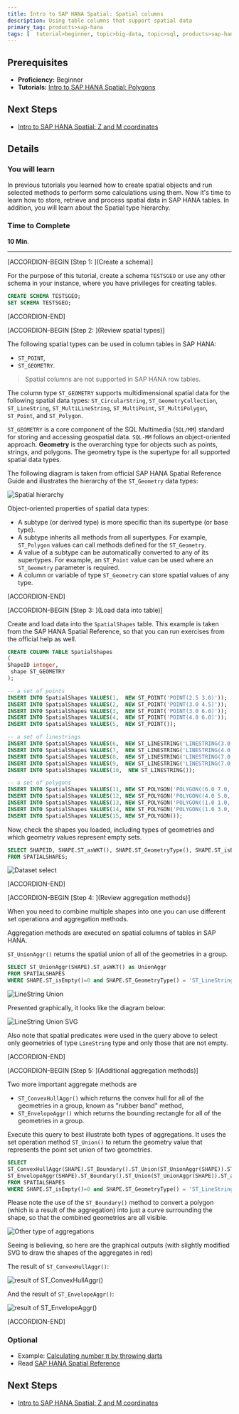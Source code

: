 ```yaml
---
title: Intro to SAP HANA Spatial: Spatial columns
description: Using table columns that support spatial data
primary_tag: products>sap-hana
tags: [  tutorial>beginner, topic>big-data, topic>sql, products>sap-hana, products>sap-hana\,-express-edition   ]
---
```

## Prerequisites  
- **Proficiency:** Beginner
- **Tutorials:** [Intro to SAP HANA Spatial: Polygons](https://www.sap.com/developer/tutorials/hana-spatial-intro3-polygon.html)

## Next Steps
- [Intro to SAP HANA Spatial: Z and M coordinates](https://www.sap.com/developer/tutorials/hana-spatial-intro5-z-m-coordinates.html)

## Details
### You will learn  
In previous tutorials you learned how to create spatial objects and run selected methods to perform some calculations using them. Now it's time to learn how to store, retrieve and process spatial data in SAP HANA tables. In addition, you will learn about the Spatial type hierarchy.

### Time to Complete
**10 Min**.

---

[ACCORDION-BEGIN [Step 1: ](Create a schema)]

For the purpose of this tutorial, create a schema `TESTSGEO` or use any other schema in your instance, where you have privileges for creating tables.

```sql
CREATE SCHEMA TESTSGEO;
SET SCHEMA TESTSGEO;
```


[ACCORDION-END]

[ACCORDION-BEGIN [Step 2: ](Review spatial types)]

The following spatial types can be used in column tables in SAP HANA:
- `ST_POINT`,
- `ST_GEOMETRY`.

>Spatial columns are not supported in SAP HANA row tables.

The column type `ST_GEOMETRY` supports multidimensional spatial data for the following spatial data types: `ST_CircularString`, `ST_GeometryCollection`, `ST_LineString`, `ST_MultiLineString`, `ST_MultiPoint`, `ST_MultiPolygon`, `ST_Point`, and `ST_Polygon`.

`ST_GEOMETRY` is a core component of the SQL Multimedia (`SQL/MM`) standard for storing and accessing geospatial data. `SQL-MM` follows an object-oriented approach. **Geometry** is the overarching type for objects such as points, strings, and polygons. The geometry type is the supertype for all supported spatial data types.

The following diagram is taken from official SAP HANA Spatial Reference Guide and illustrates the hierarchy of the `ST_Geometry` data types:

![Spatial hierarchy](spatial0401.png)

Object-oriented properties of spatial data types:
- A subtype (or derived type) is more specific than its supertype (or base type).
- A subtype inherits all methods from all supertypes. For example, `ST_Polygon` values can call methods defined for the `ST_Geometry`.
- A value of a subtype can be automatically converted to any of its supertypes. For example, an `ST_Point` value can be used where an `ST_Geometry` parameter is required.
- A column or variable of type `ST_Geometry` can store spatial values of any type.


[ACCORDION-END]

[ACCORDION-BEGIN [Step 3: ](Load data into table)]

Create and load data into the `SpatialShapes` table. This example is taken from the SAP HANA Spatial Reference, so that you can run exercises from the official help as well.

```sql
CREATE COLUMN TABLE SpatialShapes
(
ShapeID integer,
 shape ST_GEOMETRY
);

-- a set of points
INSERT INTO SpatialShapes VALUES(1,  NEW ST_POINT('POINT(2.5 3.0)'));
INSERT INTO SpatialShapes VALUES(2,  NEW ST_POINT('POINT(3.0 4.5)'));
INSERT INTO SpatialShapes VALUES(3,  NEW ST_POINT('POINT(3.0 6.0)'));
INSERT INTO SpatialShapes VALUES(4,  NEW ST_POINT('POINT(4.0 6.0)'));
INSERT INTO SpatialShapes VALUES(5,  NEW ST_POINT());

-- a set of linestrings
INSERT INTO SpatialShapes VALUES(6,  NEW ST_LINESTRING('LINESTRING(3.0 3.0, 5.0 4.0, 6.0 3.0)'));
INSERT INTO SpatialShapes VALUES(7,  NEW ST_LINESTRING('LINESTRING(4.0 4.0, 6.0 5.0, 7.0 4.0)'));
INSERT INTO SpatialShapes VALUES(8,  NEW ST_LINESTRING('LINESTRING(7.0 5.0, 9.0 7.0)'));
INSERT INTO SpatialShapes VALUES(9,  NEW ST_LINESTRING('LINESTRING(7.0 3.0, 8.0 5.0)'));
INSERT INTO SpatialShapes VALUES(10,  NEW ST_LINESTRING());

-- a set of polygons
INSERT INTO SpatialShapes VALUES(11, NEW ST_POLYGON('POLYGON((6.0 7.0, 10.0 3.0, 10.0 10.0, 6.0 7.0))'));
INSERT INTO SpatialShapes VALUES(12, NEW ST_POLYGON('POLYGON((4.0 5.0, 5.0 3.0, 6.0 5.0, 4.0 5.0))'));
INSERT INTO SpatialShapes VALUES(13, NEW ST_POLYGON('POLYGON((1.0 1.0, 1.0 6.0, 6.0 6.0, 6.0 1.0, 1.0 1.0))'));
INSERT INTO SpatialShapes VALUES(14, NEW ST_POLYGON('POLYGON((1.0 3.0, 1.0 4.0, 5.0 4.0, 5.0 3.0, 1.0 3.0))'));
INSERT INTO SpatialShapes VALUES(15, NEW ST_POLYGON());
```

Now, check the shapes you loaded, including types of geometries and which geometry values represent empty sets.

```sql
SELECT SHAPEID, SHAPE.ST_asWKT(), SHAPE.ST_GeometryType(), SHAPE.ST_isEmpty()
FROM SPATIALSHAPES;
```

![Dataset select](spatial0402.jpg)


[ACCORDION-END]

[ACCORDION-BEGIN [Step 4: ](Review aggregation methods)]

When you need to combine multiple shapes into one you can use different set operations and aggregation methods.

Aggregation methods are executed on spatial columns of tables in SAP HANA.

`ST_UnionAggr()` returns the spatial union of all of the geometries in a group.

```sql
SELECT ST_UnionAggr(SHAPE).ST_asWKT() as UnionAggr
FROM SPATIALSHAPES
WHERE SHAPE.ST_isEmpty()=0 and SHAPE.ST_GeometryType() = 'ST_LineString';
```

![LineString Union](spatial0403.jpg)

Presented graphically, it looks like the diagram below:

![LineString Union SVG](spatial0404.jpg)

Also note that spatial predicates were used in the query above to select only geometries of type `LineString` type and only those that are not empty.


[ACCORDION-END]

[ACCORDION-BEGIN [Step 5: ](Additional aggregation methods)]

Two more important aggregate methods are
- `ST_ConvexHullAggr()` which returns the convex hull for all of the geometries in a group, known as "rubber band" method,
- `ST_EnvelopeAggr()` which returns the bounding rectangle for all of the geometries in a group.

Execute this query to best illustrate both types of aggregations. It uses the set operation method `ST_Union()` to return the geometry value that represents the point set union of two geometries.

```sql
SELECT
ST_ConvexHullAggr(SHAPE).ST_Boundary().ST_Union(ST_UnionAggr(SHAPE)).ST_asWKT() as ConvexHullAggr,
ST_EnvelopeAggr(SHAPE).ST_Boundary().ST_Union(ST_UnionAggr(SHAPE)).ST_asWKT() as EnvelopeAggr
FROM SPATIALSHAPES
WHERE SHAPE.ST_isEmpty()=0 and SHAPE.ST_GeometryType() = 'ST_LineString';
```

Please note the use of the `ST_Boundary()` method to convert a polygon (which is a result of the aggregation) into just a curve surrounding the shape, so that the combined geometries are all visible.

![Other type of aggregations](spatial0405.jpg)

Seeing is believing, so here are the graphical outputs (with slightly modified SVG to draw the shapes of the aggregates in red)

The result of `ST_ConvexHullAggr()`:

![result of ST_ConvexHullAggr()](spatial0406.jpg)

And the result of `ST_EnvelopeAggr()`:

![result of ST_EnvelopeAggr()](spatial0407.jpg)


[ACCORDION-END]

### Optional
- Example: [Calculating number π by throwing darts](https://blogs.sap.com/2016/12/14/calculating-number-%cf%80-by-throwing-darts-digitally-in-sap-hana/)
- Read [SAP HANA Spatial Reference](https://help.sap.com/viewer/cbbbfc20871e4559abfd45a78ad58c02/latest/en-US)

## Next Steps
- [Intro to SAP HANA Spatial: Z and M coordinates](https://www.sap.com/developer/tutorials/hana-spatial-intro5-z-m-coordinates.html)
